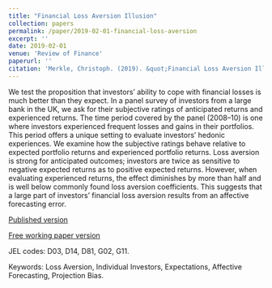```yaml
---
title: "Financial Loss Aversion Illusion"
collection: papers
permalink: /paper/2019-02-01-financial-loss-aversion
excerpt: ''
date: 2019-02-01
venue: 'Review of Finance'
paperurl: ''
citation: 'Merkle, Christoph. (2019). &quot;Financial Loss Aversion Illusion.&quot; <i>Review of Finance</i>. in press.'
---
```

We test the proposition that investors’ ability to cope with financial losses is much better than they expect. In a panel survey of investors from a large bank in the UK, we ask for their subjective ratings of anticipated returns and experienced returns. The time period covered by the panel (2008–10) is one where investors experienced frequent losses and gains in their portfolios. This period offers a unique setting to evaluate investors’ hedonic experiences. We examine how the subjective ratings behave relative to expected portfolio returns and experienced portfolio returns. Loss aversion is strong for anticipated outcomes; investors are twice as sensitive to negative expected returns as to positive expected returns. However, when evaluating experienced returns, the effect diminishes by more than half and is well below commonly found loss aversion coefficients. This suggests that a large part of investors’ financial loss aversion results from an affective forecasting error.

[Published version](https://doi.org/10.1093/rof/rfz002)

[Free working paper version](https://dx.doi.org/10.2139/ssrn.2445941)

JEL codes: D03, D14, D81, G02, G11.

Keywords: Loss Aversion, Individual Investors, Expectations, Affective Forecasting, Projection Bias.
